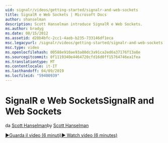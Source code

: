 ```yaml
---
uid: signalr/videos/getting-started/signalr-and-web-sockets
title: SignalR e Web Sockets | Microsoft Docs
author: shanselman
description: Scott Hanselman introduce SignalR e Web Sockets.
ms.author: bradyg
ms.date: 08/15/2012
ms.assetid: d20b4bfc-2cc1-4aeb-b235-733146df1eca
msc.legacyurl: /signalr/videos/getting-started/signalr-and-web-sockets
msc.type: video
ms.openlocfilehash: 00588e910ae93a80dc3a91ca2ed6a37176f13a8e
ms.sourcegitcommit: 0f1119340e4464720cfd16d0ff15764746ea1fea
ms.translationtype: MT
ms.contentlocale: it-IT
ms.lasthandoff: 04/09/2019
ms.locfileid: "59400939"
---
```

# <a name="signalr-and-web-sockets"></a><span data-ttu-id="a1725-103">SignalR e Web Sockets</span><span class="sxs-lookup"><span data-stu-id="a1725-103">SignalR and Web Sockets</span></span>

<span data-ttu-id="a1725-104">da [Scott Hanselman](https://github.com/shanselman)</span><span class="sxs-lookup"><span data-stu-id="a1725-104">by [Scott Hanselman](https://github.com/shanselman)</span></span>

[<span data-ttu-id="a1725-105">&#9654;Guarda il video (6 minuti)</span><span class="sxs-lookup"><span data-stu-id="a1725-105">&#9654; Watch video (6 minutes)</span></span>](https://channel9.msdn.com/Blogs/ASP-NET-Site-Videos/signalr-and-web-sockets)

